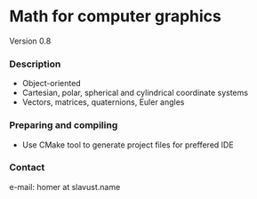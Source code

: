 # Math for computer graphics #
Version 0.8

### Description ###

* Object-oriented
* Cartesian, polar, spherical and cylindrical coordinate systems
* Vectors, matrices, quaternions, Euler angles

### Preparing and compiling ###

* Use CMake tool to generate project files for preffered IDE

### Contact ###

e-mail: homer at slavust.name
